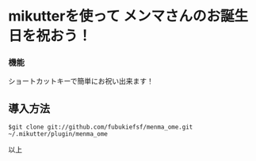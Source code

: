 # mikutterを使って メンマさんのお誕生日を祝おう！
### 機能

ショートカットキーで簡単にお祝い出来ます！

## 導入方法
```$git clone git://github.com/fubukiefsf/menma_ome.git ~/.mikutter/plugin/menma_ome```


以上

